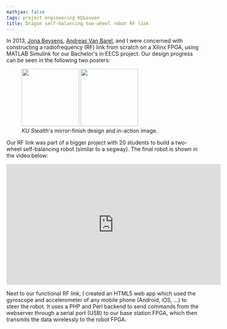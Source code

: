 ```yaml
---
mathjax: false
tags: project engineering KULeuven
title: Dragon self-balancing two-wheel robot RF link
---
```

In 2013, [Jona Beysens](https://www.kuleuven.be/wieiswie/en/person/00101844), [Andreas Van Barel](https://www.kuleuven.be/wieiswie/en/person/00104326), and I were concerned with constructing a radiofrequency (RF) link from scratch on a Xilinx FPGA, using MATLAB Simulink for our Bachelor's in EECS project. Our design progress can be seen in the following two posters:

<figure class="half">
    <a href="https://arnoutdevos.github.io/assets/pdf/dragonrfA1.pdf"><img src="https://raw.githubusercontent.com/ArnoutDevos/ArnoutDevos.github.io/master/assets/images/DragonPoster1.png" height="150"></a>
    <a href="https://arnoutdevos.github.io/assets/pdf/dragonrfA1Testing.pdf"><img src="https://raw.githubusercontent.com/ArnoutDevos/ArnoutDevos.github.io/master/assets/images/DragonPoster2.png" height="150"></a>
    <figcaption><i>KU Stealth</i>'s mirror-finish design and in-action image.</figcaption>
</figure>

Our RF link was part of a bigger project with 20 students to build a two-wheel self-balancing robot (similar to a segway). The final robot is shown in the video below:

<iframe width="560" height="315" src="https://www.youtube.com/embed/RHjh0bwaSz8?rel=0&amp;showinfo=0" frameborder="0" gesture="media" allow="encrypted-media" allowfullscreen></iframe>

Next to our functional RF link, I created an HTML5 web app which used the gyroscope and accelerometer of any mobile phone (Android, iOS, ...) to steer the robot. It uses a PHP and Perl backend to send commands from the webserver through a serial port (USB) to our base station FPGA, which then transmits the data wirelessly to the robot FPGA.